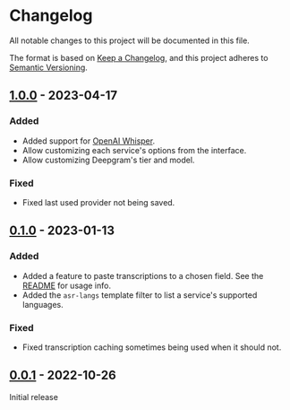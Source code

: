 # Changelog

All notable changes to this project will be documented in this file.

The format is based on [Keep a Changelog](https://keepachangelog.com/en/1.0.0/),
and this project adheres to [Semantic Versioning](https://semver.org/spec/v2.0.0.html).

## [1.0.0] - 2023-04-17

### Added

-   Added support for [OpenAI Whisper](https://openai.com/research/whisper).
-   Allow customizing each service's options from the interface.
-   Allow customizing Deepgram's tier and model.

### Fixed

-   Fixed last used provider not being saved.

## [0.1.0] - 2023-01-13

### Added

-   Added a feature to paste transcriptions to a chosen field. See the [README](./README.md#fill-in-option) for usage info.
-   Added the `asr-langs` template filter to list a service's supported languages.

### Fixed

-   Fixed transcription caching sometimes being used when it should not.

## [0.0.1] - 2022-10-26

Initial release

[1.0.0]: https://github.com/abdnh/anki-asr/compare/0.1.0...1.0.0
[0.1.0]: https://github.com/abdnh/anki-asr/compare/0.0.1...0.1.0
[0.0.1]: https://github.com/abdnh/anki-asr/releases/tag/0.0.1
